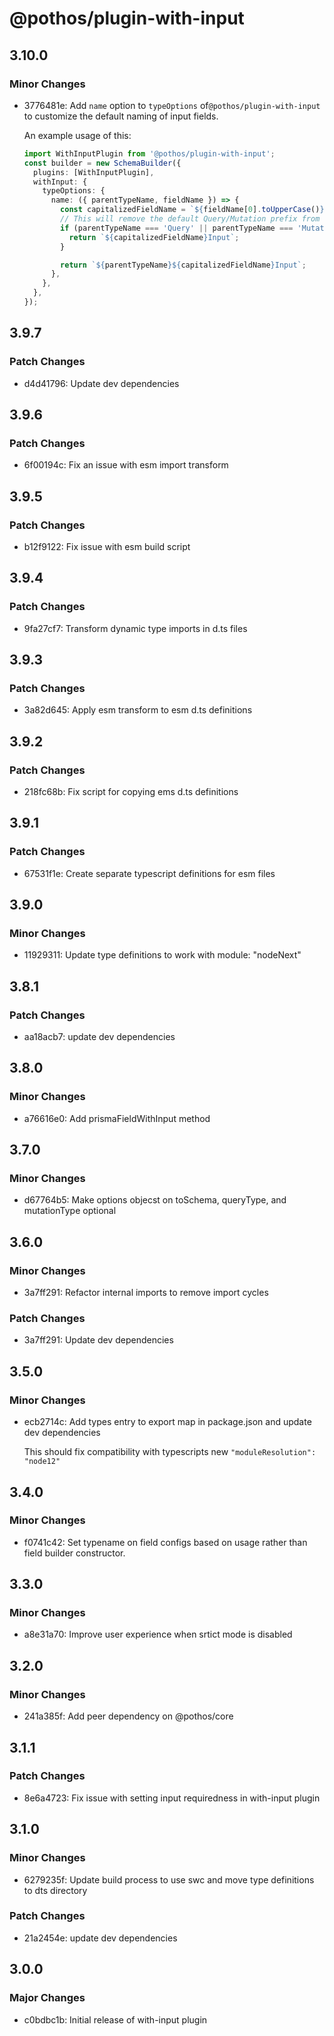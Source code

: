 # @pothos/plugin-with-input

## 3.10.0

### Minor Changes

- 3776481e: Add `name` option to `typeOptions` of`@pothos/plugin-with-input` to customize the
  default naming of input fields.

  An example usage of this:

  ```ts
  import WithInputPlugin from '@pothos/plugin-with-input';
  const builder = new SchemaBuilder({
    plugins: [WithInputPlugin],
    withInput: {
      typeOptions: {
        name: ({ parentTypeName, fieldName }) => {
          const capitalizedFieldName = `${fieldName[0].toUpperCase()}${fieldName.slice(1)}`;
          // This will remove the default Query/Mutation prefix from the input type name
          if (parentTypeName === 'Query' || parentTypeName === 'Mutation') {
            return `${capitalizedFieldName}Input`;
          }

          return `${parentTypeName}${capitalizedFieldName}Input`;
        },
      },
    },
  });
  ```

## 3.9.7

### Patch Changes

- d4d41796: Update dev dependencies

## 3.9.6

### Patch Changes

- 6f00194c: Fix an issue with esm import transform

## 3.9.5

### Patch Changes

- b12f9122: Fix issue with esm build script

## 3.9.4

### Patch Changes

- 9fa27cf7: Transform dynamic type imports in d.ts files

## 3.9.3

### Patch Changes

- 3a82d645: Apply esm transform to esm d.ts definitions

## 3.9.2

### Patch Changes

- 218fc68b: Fix script for copying ems d.ts definitions

## 3.9.1

### Patch Changes

- 67531f1e: Create separate typescript definitions for esm files

## 3.9.0

### Minor Changes

- 11929311: Update type definitions to work with module: "nodeNext"

## 3.8.1

### Patch Changes

- aa18acb7: update dev dependencies

## 3.8.0

### Minor Changes

- a76616e0: Add prismaFieldWithInput method

## 3.7.0

### Minor Changes

- d67764b5: Make options objecst on toSchema, queryType, and mutationType optional

## 3.6.0

### Minor Changes

- 3a7ff291: Refactor internal imports to remove import cycles

### Patch Changes

- 3a7ff291: Update dev dependencies

## 3.5.0

### Minor Changes

- ecb2714c: Add types entry to export map in package.json and update dev dependencies

  This should fix compatibility with typescripts new `"moduleResolution": "node12"`

## 3.4.0

### Minor Changes

- f0741c42: Set typename on field configs based on usage rather than field builder constructor.

## 3.3.0

### Minor Changes

- a8e31a70: Improve user experience when srtict mode is disabled

## 3.2.0

### Minor Changes

- 241a385f: Add peer dependency on @pothos/core

## 3.1.1

### Patch Changes

- 8e6a4723: Fix issue with setting input requiredness in with-input plugin

## 3.1.0

### Minor Changes

- 6279235f: Update build process to use swc and move type definitions to dts directory

### Patch Changes

- 21a2454e: update dev dependencies

## 3.0.0

### Major Changes

- c0bdbc1b: Initial release of with-input plugin
